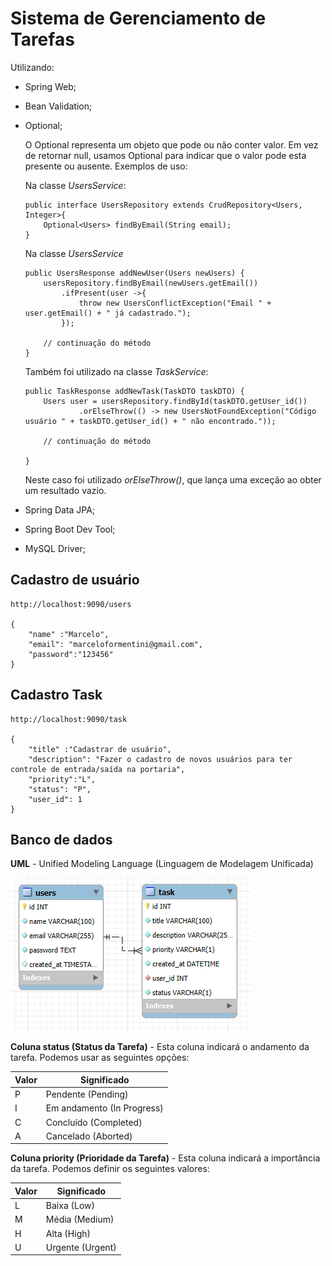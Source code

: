 # Sistema de Gerenciamento de Tarefas
Utilizando:
 - Spring Web;
 - Bean Validation;
 - Optional;

	O Optional<T> representa um objeto que pode ou não conter valor. Em vez de retornar null, usamos Optional<T> para indicar que o valor pode esta presente ou ausente. Exemplos de uso:
	
	Na classe *UsersService*:
	```
	public interface UsersRepository extends CrudRepository<Users, Integer>{
		Optional<Users> findByEmail(String email);
	}
	```
	Na classe *UsersService*
	```
	public UsersResponse addNewUser(Users newUsers) {	    
		usersRepository.findByEmail(newUsers.getEmail())
			.ifPresent(user ->{
				throw new UsersConflictException("Email " + user.getEmail() + " já cadastrado.");
			});
	
		// continuação do método
	}
	```
	Também foi utilizado na classe *TaskService*:
	```
	public TaskResponse addNewTask(TaskDTO taskDTO) {		
		Users user = usersRepository.findById(taskDTO.getUser_id())
				.orElseThrow(() -> new UsersNotFoundException("Código usuário " + taskDTO.getUser_id() + " não encontrado.")); 
		
		// continuação do método

	}
	```
	Neste caso foi utilizado *orElseThrow()*, que lança uma exceção ao obter um resultado vazio.

 - Spring Data JPA;
 - Spring Boot Dev Tool;
 - MySQL Driver;

## Cadastro de usuário

```
http://localhost:9090/users

{
    "name" :"Marcelo",
    "email": "marceloformentini@gmail.com",
    "password":"123456"
}
```

## Cadastro Task
```
http://localhost:9090/task

{
    "title" :"Cadastrar de usuário",
    "description": "Fazer o cadastro de novos usuários para ter controle de entrada/saída na portaria",
    "priority":"L",
    "status": "P",
    "user_id": 1
}
```

## Banco de dados
**UML** - Unified Modeling Language (Linguagem de Modelagem Unificada)

![UML Diagram](src/main/resources/static/images/uml.png)

**Coluna status (Status da Tarefa)** - Esta coluna indicará o andamento da tarefa. Podemos usar as seguintes opções:

| Valor | Significado                |
|-------|----------------------------|
|   P   | Pendente (Pending)         |
|   I   | Em andamento (In Progress) |
|   C   | Concluído (Completed)      |
|   A   | Cancelado (Aborted)        |


**Coluna priority (Prioridade da Tarefa)** - Esta coluna indicará a importância da tarefa. Podemos definir os seguintes valores:

| Valor | Significado      |
|-------|------------------|
|   L   | Baixa (Low)      |
|   M   | Média (Medium)   |
|   H   | Alta (High)      |
|   U   | Urgente (Urgent) |
